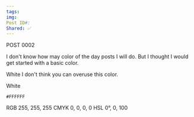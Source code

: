 ```yaml
---
tags: 
img: 
Post ID#: 
Shared: ✅
---
```

POST 0002

I don't know how may color of the day posts I will do.
But I thought I would get started with a basic color.

White
I don't think you can overuse this color.

White
```palette
#FFFFFF
```
RGB 255, 255, 255
CMYK	0, 0, 0, 0
HSL	0°, 0, 100



